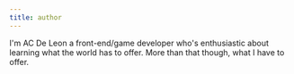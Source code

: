 ```yaml
---
title: author
---
```


I'm AC De Leon a front-end/game developer who's enthusiastic about learning what the world has to offer. More than that though, what I have to offer.
